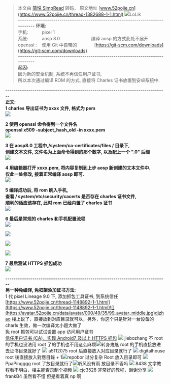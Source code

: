 > 本文由 [简悦 SimpRead](http://ksria.com/simpread/) 转码， 原文地址 [www.52pojie.cn](https://www.52pojie.cn/thread-1382688-1-1.html) ![](https://avatar.52pojie.cn/data/avatar/000/69/65/07_avatar_middle.jpg)LoLik  
**------------------------------------------------------------------------------** **环境:**  
手机:           pixel 1  
系统:           aosp 8.0                         编译 aosp 的方式此处不展开  
openssl :    使用 Git 中自带的              [https://git-scm.com/downloads](https://git-scm.com/downloads)  
**------------------------------------------------------------------------------**  
**起因:**  
因为新的安全机制, 系统不再信任用户证书,  
所以本次通过编译 ROM 的方式, 直接将 Charles 证书放置到安卓系统中.  
  
**------------------------------------------------------------------------------**  
**正文:**  
**1 charles 导出证书为 xxxx 文件, 格式为 pem**  
 **![](https://attach.52pojie.cn/forum/202103/03/220607q4uxre3dhi3ue4i3.png)**   
  
**2 使用 openssl 命令得到一个文件名**  
**openssl x509 -subject_hash_old -in xxxx.pem**  
 **![](https://attach.52pojie.cn/forum/202103/03/220609io9m0x907yox9mku.png)**   
  
**3 在 aosp8.0 工程中,/system/ca-certificates/files / 目录下,**  
**创建文本文件, 文件名为上面命令得到的那个数字, 以及配上一个 ".0" 后缀**  
 **![](https://attach.52pojie.cn/forum/202103/03/220611mccscq4g1t4hkh19.png)**   
  
**4 用编辑器打开 xxxx.pem, 将内容复制到上步 aosp 新创建的文本文件中.**  
**仅此一处修改, 接着正常编译 aosp 即可.**  
 **![](https://attach.52pojie.cn/forum/202103/03/220614di4dki0yeiistyif.png)**   
  
**5 编译成功后, 将 rom 刷入手机,**  
**查看 / system/etc/security/cacerts 是否存在 charles 证书文件,**  
**顺利的话应该存在, 此时 rom 已经内置了 charles 证书**  
 **![](https://attach.52pojie.cn/forum/202103/03/220616pqkkwa8x828prrpq.jpg)**   
  
**6 最后是常规的 charles 和手机配置流程**  
 **![](https://attach.52pojie.cn/forum/202103/03/220618neeegllvze6pxl0b.jpg)**   
  
 **![](https://attach.52pojie.cn/forum/202103/03/220620zzy62zuwjy927es5.jpg)**   
  
 **![](https://attach.52pojie.cn/forum/202103/03/220622ejb0s7vkkk7k0nu7.png)**   
  
 **![](https://attach.52pojie.cn/forum/202103/03/220624epmznidqr8ptsdoo.png)**   
  
**7 最后测试 HTTPS 抓包成功**  
 **![](https://attach.52pojie.cn/forum/202103/03/220626b6dd6n5ndpuohvsv.png)**   
  
**------------------------------------------------------------------------------**  
**另一种免编译, 免框架添加证书方法:**  
1 代 pixel Lineage 9.0 下, 添加抓包工具证书, 到系统信任  
[https://www.52pojie.cn/thread-1148892-1-1.html](https://www.52pojie.cn/thread-1148892-1-1.html)![](https://avatar.52pojie.cn/data/avatar/000/49/35/99_avatar_middle.jpg)djzhao 楼上说了，直接放到对应目录就可以，另外，你这个只是针对一台设备的 charls 生效，做一次编译太小题大做了  
免 root 抓包可以试试设置 app 访问用户证书  
[信任用户证书 (CA)，实现 Android7 及以上 HTTPS 抓包](https://blog.csdn.net/djzhao627/article/details/108658332?spm=1001.2014.3001.5502) ![](https://avatar.52pojie.cn/data/avatar/000/97/67/82_avatar_middle.jpg) jiebozhang 不 root 的手机也没法用 root 了的手机也不用这么麻烦![](https://avatar.52pojie.cn/data/avatar/001/58/30/76_avatar_middle.jpg)转身鬼魅 root 的手机直接放进去证书目录就好了 ![](https://avatar.52pojie.cn/data/avatar/000/25/28/00_avatar_middle.jpg) a5112075 root 后直接放入对应目录就行了 ![](https://avatar.52pojie.cn/data/avatar/000/96/03/70_avatar_middle.jpg) digitalhouse root 後直接放入對應目錄 + 1![](https://avatar.52pojie.cn/data/avatar/000/37/06/26_avatar_middle.jpg)repobor 过分复杂 Root 放入目录即可 ![](https://avatar.52pojie.cn/data/avatar/001/61/34/13_avatar_middle.jpg) PpaPingggg root 了放目录就行了![](https://avatar.52pojie.cn/data/avatar/001/53/36/80_avatar_middle.jpg)听风没有雨 放目录不香吗 ![](https://avatar.52pojie.cn/data/avatar/000/81/00/29_avatar_middle.jpg) 8438 文字教程看不明白，楼主能否录制个视频 ![](https://avatar.52pojie.cn/data/avatar/001/49/74/68_avatar_middle.jpg) cjc3528 非常好的教程，谢谢分享 ![](https://avatar.52pojie.cn/data/avatar/001/23/35/86_avatar_middle.jpg) frankB4 虽然看不懂 但是看着真 np 啊